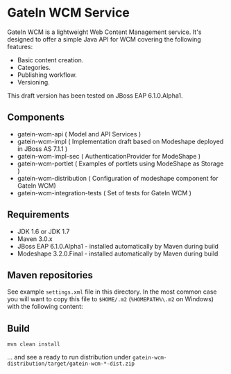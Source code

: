 GateIn WCM Service
==================

GateIn WCM is a lightweight Web Content Management service.
It's designed to offer a simple Java API for WCM covering the following features:

- Basic content creation.
- Categories.
- Publishing workflow.
- Versioning.

This draft version has been tested on JBoss EAP 6.1.0.Alpha1.

Components
----------

- gatein-wcm-api ( Model and API Services )
- gatein-wcm-impl ( Implementation draft based on Modeshape deployed in JBoss AS 7.1.1 )
- gatein-wcm-impl-sec ( AuthenticationProvider for ModeShape )
- gatein-wcm-portlet ( Examples of portlets using ModeShape as Storage )
- gatein-wcm-distribution ( Configuration of modeshape component for GateIn WCM)
- gatein-wcm-integration-tests ( Set of tests for GateIn WCM )

Requirements
------------

- JDK 1.6 or JDK 1.7
- Maven 3.0.x
- JBoss EAP 6.1.0.Alpha1 - installed automatically by Maven during build
- Modeshape 3.2.0.Final - installed automatically by Maven during build


Maven repositories
------------------

See example `settings.xml` file in this directory. In the most common case you will want to copy this file to `$HOME/.m2`
(`%HOMEPATH%\.m2` on Windows) with the following content:

Build
-----

    mvn clean install

... and see a ready to run distribution under `gatein-wcm-distribution/target/gatein-wcm-*-dist.zip`

